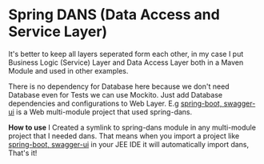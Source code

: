 # Spring DANS (Data Access and Service Layer)

It's better to keep all layers seperated form each other, in my case I put Business Logic (Service) Layer and Data Access Layer both in a Maven Module and used in other examples.

There is no dependency for Database here because we don't need Database even for Tests we can use Mockito. Just add Database dependencies and configurations to Web Layer. E.g [spring-boot, swagger-ui](https://github.com/massoudAfrashteh/code-examples/blob/master/java/spring-boot-swagger-ui) is a Web multi-module project that used spring-dans.

**How to use**
I Created a symlink to spring-dans module in any multi-module project that I needed dans. That means when you import a project like [spring-boot, swagger-ui](https://github.com/massoudAfrashteh/code-examples/blob/master/java/spring-boot-swagger-ui) in your JEE IDE it will automatically import dans, That's it!